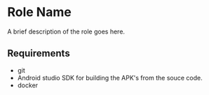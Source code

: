 Role Name
=========

A brief description of the role goes here.

Requirements
------------
* git  
* Android studio SDK for building the APK's from the souce code.
* docker

